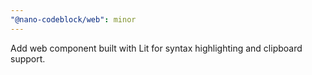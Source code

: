 ```yaml
---
"@nano-codeblock/web": minor
---
```


Add web component built with Lit for syntax highlighting and clipboard support.
